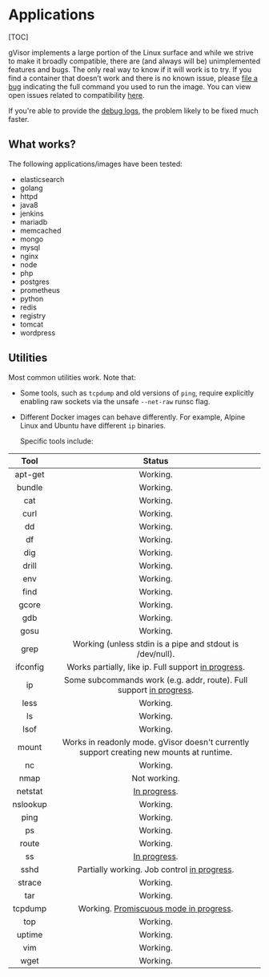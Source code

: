 # Applications

[TOC]

gVisor implements a large portion of the Linux surface and while we strive to
make it broadly compatible, there are (and always will be) unimplemented
features and bugs. The only real way to know if it will work is to try. If you
find a container that doesn’t work and there is no known issue, please
[file a bug][bug] indicating the full command you used to run the image. You can
view open issues related to compatibility [here][issues].

If you're able to provide the [debug logs](../debugging/), the problem likely to
be fixed much faster.

## What works?

The following applications/images have been tested:

*   elasticsearch
*   golang
*   httpd
*   java8
*   jenkins
*   mariadb
*   memcached
*   mongo
*   mysql
*   nginx
*   node
*   php
*   postgres
*   prometheus
*   python
*   redis
*   registry
*   tomcat
*   wordpress

## Utilities

Most common utilities work. Note that:

*   Some tools, such as `tcpdump` and old versions of `ping`, require explicitly
    enabling raw sockets via the unsafe `--net-raw` runsc flag.
*   Different Docker images can behave differently. For example, Alpine Linux
    and Ubuntu have different `ip` binaries.

    Specific tools include:

<!-- mdformat off(don't wrap the table) -->

| Tool       | Status                                                                                              |
| :--------: | :-----------------------------------------:                                                         |
| apt-get    | Working.                                                                                            |
| bundle     | Working.                                                                                            |
| cat        | Working.                                                                                            |
| curl       | Working.                                                                                            |
| dd         | Working.                                                                                            |
| df         | Working.                                                                                            |
| dig        | Working.                                                                                            |
| drill      | Working.                                                                                            |
| env        | Working.                                                                                            |
| find       | Working.                                                                                            |
| gcore      | Working.                                                                                            |
| gdb        | Working.                                                                                            |
| gosu       | Working.                                                                                            |
| grep       | Working (unless stdin is a pipe and stdout is /dev/null).                                           |
| ifconfig   | Works partially, like ip. Full support [in progress](https://gvisor.dev/issue/578).                 |
| ip         | Some subcommands work (e.g. addr, route). Full support [in progress](https://gvisor.dev/issue/578). |
| less       | Working.                                                                                            |
| ls         | Working.                                                                                            |
| lsof       | Working.                                                                                            |
| mount      | Works in readonly mode. gVisor doesn't currently support creating new mounts at runtime.            |
| nc         | Working.                                                                                            |
| nmap       | Not working.                                                                                        |
| netstat    | [In progress](https://gvisor.dev/issue/2112).                                                       |
| nslookup   | Working.                                                                                            |
| ping       | Working.                                                                                            |
| ps         | Working.                                                                                            |
| route      | Working.                                                                                            |
| ss         | [In progress](https://gvisor.dev/issue/2114).                                                       |
| sshd       | Partially working. Job control [in progress](https://gvisor.dev/issue/154).                         |
| strace     | Working.                                                                                            |
| tar        | Working.                                                                                            |
| tcpdump    | Working. [Promiscuous mode in progress](https://gvisor.dev/issue/3333).                             |
| top        | Working.                                                                                            |
| uptime     | Working.                                                                                            |
| vim        | Working.                                                                                            |
| wget       | Working.                                                                                            |

<!-- mdformat on -->

[bug]: https://github.com/google/gvisor/issues/new?title=Compatibility%20Issue:
[issues]: https://github.com/google/gvisor/issues?q=is%3Aissue+is%3Aopen+label%3A%22area%3A+compatibility%22
